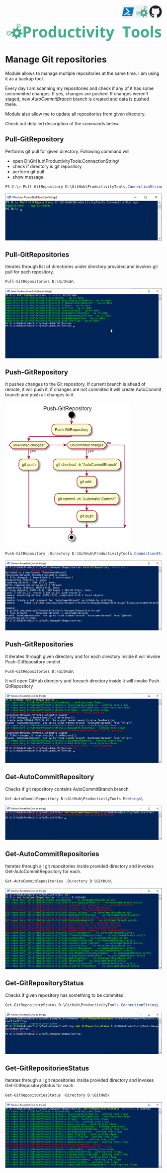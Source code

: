 <!--Category:PowerShell--> 
 <p align="right">
    <a href="https://www.powershellgallery.com/packages/ProductivityTools.ManageGitRepositories/"><img src="Images/Header/Powershell_border_40px.png" /></a>
    <a href="http://productivitytools.tech/clone-git-repositories/"><img src="Images/Header/ProductivityTools_green_40px_2.png" /><a> 
    <a href="https://github.com/pwujczyk/ProductivityTools.ManageGitRepositories"><img src="Images/Header/Github_border_40px.png" /></a>
</p>
<p align="center">
    <a href="http://http://productivitytools.tech/">
        <img src="Images/Header/LogoTitle_green_500px.png" />
    </a>
</p>

# Manage Git repositories


Module allows to manage multiple repositories at the same time. I am using it as a backup tool. 

<!--more-->

Every day I am scanning my repositories and check if any of it has some uncommited changes. If yes, changes are pushed. If changes weren't staged, new *AutoCommitBranch* branch is created and data is pushed there.

Module also allow me to update all repositories from given directory.

Check out detailed description of the commands below.

## Pull-GitRepository
Performs git pull for given directory. Following command will
- open D:\GitHub\ProductivityTools.ConnectionString\ 
- check if directory is git repository
- perform git pull 
- show message.

```powershell
PS C:\> Pull-GitRepository D:\GitHub\ProductivityTools.ConnectionString\
```

![PullGitRepository](./Images/PullGitRepository.png)


## Pull-GitRepositories
Iterates through list of directories under directory provided and invokes git pull for each repository.

```powershell
Pull-GitRepositories D:\GitHub\
```
![Pull-GitRepositories](./Images/PullGitRepositories.png)

## Push-GitRepository
It pushes changes to the Git repository. If current branch is ahead of remote, it will push it, if changes are not commited it will create AutoCommit branch and push all changes to it.


<!--og-image-->
![Push-GitRepository](./Images/PushGitRepositoryDiagram.png)

```powershell
Push-GitRepository -Directory D:\GitHub\ProductivityTools.ConnectionString\
```
![Push-GitRepository](./Images/PushGitRepository.png)

## Push-GitRepositories
It iterates through given directory and for each directory inside it will invoke Push-GitRepository cmdlet.

```powershell
Push-GitRepositories D:\GitHub\
```

It will open GitHub directory and foreach directory inside it will invoke Push-GitRepository

![Push-GitRepositories](./Images/PushGitRepositories.png)

## Get-AutoCommitRepository

Checks if git repository contains AutoCommitBranch branch. 

```powershell
Get-AutoCommitRepository D:\GitHub\ProductivityTools.Meetings\
```
![Get-AutoCommitRepository](./Images/GetAutoCommitRepository.png)


## Get-AutoCommitRepositories
Iterates through all git repositories inside provided directory and invokes Get-AutoCommitRepository for each.

```powershell
Get-AutoCommitRepositories -Directory D:\GitHub\
```

![Get-AutoCommitRepositories](./Images/GetAutoCommitRepositories.png)


## Get-GitRepositoryStatus
Checks if given repository has something to be commited.

```powershell
Get-GitRepositoryStatus D:\GitHub\ProductivityTools.ConnectionString\
```

![Get-GitRepositoryStatus](./Images/GetGitRepositoryStatus.png)


## Get-GitRepositoriesStatus
Iterates through all git repositories inside provided directory and invokes Get-GitRepositoryStatus for each.

```powershell
Get-GitRepositoriesStatus -Directory D:\GitHub\
```
![Get-GitRepositoriesStatus](./Images/GetGitRepositoriesStatus.png)









